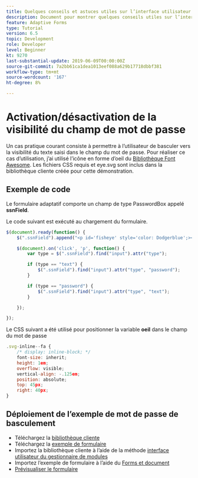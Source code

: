 ```yaml
---
title: Quelques conseils et astuces utiles sur l’interface utilisateur
description: Document pour montrer quelques conseils utiles sur l’interface utilisateur
feature: Adaptive Forms
type: Tutorial
version: 6.5
topic: Development
role: Developer
level: Beginner
kt: 9270
last-substantial-update: 2019-06-09T00:00:00Z
source-git-commit: 7a2bb61ca1dea1013eef088a629b17718dbbf381
workflow-type: tm+mt
source-wordcount: '167'
ht-degree: 8%

---
```


# Activation/désactivation de la visibilité du champ de mot de passe

Un cas pratique courant consiste à permettre à l’utilisateur de basculer vers la visibilité du texte saisi dans le champ du mot de passe.
Pour réaliser ce cas d’utilisation, j’ai utilisé l’icône en forme d’oeil du [Bibliothèque Font Awesome](https://fontawesome.com/). Les fichiers CSS requis et eye.svg sont inclus dans la bibliothèque cliente créée pour cette démonstration.


## Exemple de code

Le formulaire adaptatif comporte un champ de type PasswordBox appelé **ssnField**.

Le code suivant est exécuté au chargement du formulaire.

```javascript
$(document).ready(function() {
    $(".ssnField").append("<p id='fisheye' style='color: Dodgerblue';><i class='fa fa-eye'></i></p>");

    $(document).on('click', 'p', function() {
        var type = $(".ssnField").find("input").attr("type");

        if (type == "text") {
            $(".ssnField").find("input").attr("type", "password");
        }

        if (type == "password") {
            $(".ssnField").find("input").attr("type", "text");
        }

    });

});
```

Le CSS suivant a été utilisé pour positionner la variable **oeil** dans le champ du mot de passe

```javascript
.svg-inline--fa {
    /* display: inline-block; */
    font-size: inherit;
    height: 1em;
    overflow: visible;
    vertical-align: -.125em;
    position: absolute;
    top: 45px;
    right: 40px;
}
```

## Déploiement de l’exemple de mot de passe de basculement

* Téléchargez la [bibliothèque cliente](assets/simple-ui-tips.zip)
* Téléchargez la [exemple de formulaire](assets/simple-ui-tricks-form.zip)
* Importez la bibliothèque cliente à l’aide de la méthode [interface utilisateur du gestionnaire de modules](http://localhost:4502/crx/packmgr/index.jsp)
* Importez l’exemple de formulaire à l’aide du [Forms et document](http://localhost:4502/aem/forms.html/content/dam/formsanddocuments)
* [Prévisualiser le formulaire](http://localhost:4502/content/dam/formsanddocuments/simpleuitips/jcr:content?wcmmode=disabled)


